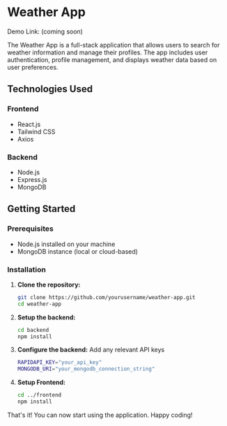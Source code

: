 # Weather App

Demo Link: (coming soon)

The Weather App is a full-stack application that allows users to search for weather information and manage their profiles. The app includes user authentication, profile management, and displays weather data based on user preferences.

## Technologies Used

### Frontend
- React.js
- Tailwind CSS
- Axios

### Backend
- Node.js
- Express.js
- MongoDB


## Getting Started

### Prerequisites
- Node.js installed on your machine
- MongoDB instance (local or cloud-based)

### Installation

1. **Clone the repository:**
   
   ```bash
   git clone https://github.com/yourusername/weather-app.git
   cd weather-app
2. **Setup the backend:**
    ```bash
   cd backend
    npm install
3. **Configure the backend:**
   Add any relevant API keys
    ```bash
    RAPIDAPI_KEY="your_api_key"
    MONGODB_URI="your_mongodb_connection_string"
4. **Setup Frontend:**
   ```bash
   cd ../frontend
   npm install


That's it! You can now start using the application. Happy coding!

